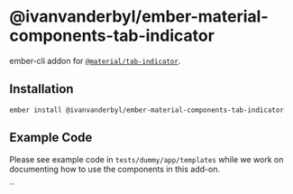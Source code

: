 @ivanvanderbyl/ember-material-components-tab-indicator
======================

ember-cli addon for [`@material/tab-indicator`](https://github.com/material-components/material-components-web/tree/master/packages/mdc-tab-indicator).

Installation
------------

    ember install @ivanvanderbyl/ember-material-components-tab-indicator

Example Code
---------------

Please see example code in `tests/dummy/app/templates` while we work on documenting how to
use the components in this add-on.

``